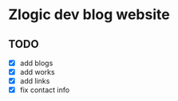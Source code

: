 # Zlogic dev blog website

## TODO

- [x] add blogs
- [x] add works
- [x] add links
- [x] fix contact info
